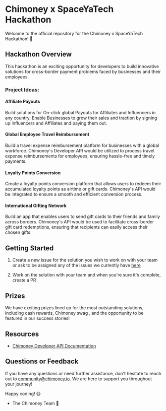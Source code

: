
# Chimoney x SpaceYaTech Hackathon
Welcome to the official repository for the Chimoney x SpaceYaTech Hackathon! 🚀 

## Hackathon Overview

This hackathon  is an exciting opportunity for developers to build innovative solutions for cross-border payment problems faced by businesses and their employees. 

### Project Ideas:
 #### Affiliate Payouts
Build solutions for On-click global Payouts for Affiliates and Influencers in any country. Enable Businesses to grow their sales and traction by signing up Influencers and Affiliates and paying them out.

#### Global Employee Travel Reimbursement
Build a travel expense reimbursement platform for businesses with a global workforce. Chimoney's Developer API would be utilized to process travel expense reimbursements for employees, ensuring hassle-free and timely payments.

#### Loyalty Points Conversion
Create a loyalty points conversion platform that allows users to redeem their accumulated loyalty points as airtime or gift cards. Chimoney's API would be integrated to ensure a smooth and efficient conversion process.

#### International Gifting Network
Build an app that enables users to send gift cards to their friends and family across borders. Chimoney's API would be used to facilitate cross-border gift card redemptions, ensuring that recipients can easily access their chosen gifts.

## Getting Started

1. Create a new issue for the solution you wish to work on with your team or ask to be assigned any of the issues we currently have [here](https://github.com/Chimoney/Chimoney-API-DevChallenge/issues)

2. Work on the solution with your team and when you're sure it's complete, create a PR

## Prizes

We have exciting prizes lined up for the most outstanding solutions, including cash rewards, Chimoney swag , and the opportunity to be featured in our success stories!


## Resources

- [Chimoney Developer API Documentation](https://chimoney.readme.io/reference/introduction)

## Questions or Feedback

If you have any questions or need further assistance, don't hesitate to reach out to community@chimoney.io. We are here to support you throughout your journey!

 Happy coding! 😃

- The Chimoney Team 💌

